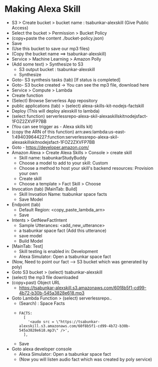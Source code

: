 # Making Alexa Skill

- S3 > Create bucket > bucket name : tsabunkar-alexskill (Give Public Access)
- Select the bucket > Permission > Bucket Policy
- (copy+paste the content ./bucket-policy.json)
- Save
- (Use this bucket to save our mp3 files)
- (Copy the bucket name ==> tsabunkar-alexskill)
- Service > Machine Learning > Amazon Polly
- (Add some text) > Synthesize to S3
  - S3 output bucket : tsabunkar-alexskill
  - Synthesize
- Goto- S3 synthesis tasks (tab) [If status is completed]
- Goto- S3 bucke created -> You can see the mp3 file, download here
- Service > Compute > Lambda
- Create function
- (Select) Browse Serverless App repository
- public applications (tab) > (select) alexa-skills-kit-nodejs-factskill
- Deploy (This will deploy alexskill to lambda)
- (select function) serverlessrepo-alexa-skil-alexaskillskitnodejsfact-1FOZ2ZXVFP7BB
- (You can see trigger as - Alexa skills kit)
- (copy the ARN of this function)
  arn:aws:lambda:us-east-1:494039644227:function:serverlessrepo-alexa-skil-alexaskillskitnodejsfact-1FOZ2ZXVFP7BB
- Goto - https://developer.amazon.com/
- Amazon Alexa > Create Alexa Skills > Console > create skill
  - Skill name: tsabunkarStudyBuddy
  - Choose a model to add to your skill: Custom
  - Choose a method to host your skill's backend resources: Provision your own
  - Create skill
  - Choose a template > Fact Skill > Choose
- Invocation (tab) [MainTab: Build]
  - Skill Invoation Name: tsabunkar space facts
  - Save Model
- Endpoint (tab)
  - Default Region: <copy_paste_lambda_arn>
  - Save
- Intents > GetNewFactIntent
  - Sample Utterances: <add_new_utterance>
  - a tsabunkar space fact (Add this utterance)
  - save model
  - Build Model
- [MainTab: Test]
  - Skill testing is enabled in: Development
  - Alexa Simulator: Open a tsabunkar space fact
- (Now, Need to point our fact --> S3 bucket which was generated by poly)
- Goto S3 bucket > (select) tsabunkar-alexskill
- (select) the mp3 file downloaded
- (copy+past) Object URL
  - https://tsabunkar-alexskill.s3.amazonaws.com/60f8b5f1-cd99-4b72-b30b-545a3828e618.mp3
- Goto Lambda Function > (select) serverlessrepo..
  - (Search) : Space Facts
  - ```
    FACTS:
      [
        '<audo src = \"https://tsabunkar-alexskill.s3.amazonaws.com/60f8b5f1-cd99-4b72-b30b-545a3828e618.mp3\" />',
      ],
    ```
  - Save
- Goto alexa developer console
  - Alexa Simulator: Open a tsabunkar space fact
  - (Now you will listen audio fact which was created by poly service)
